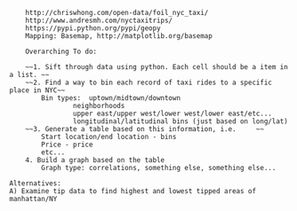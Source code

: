         http://chriswhong.com/open-data/foil_nyc_taxi/
        http://www.andresmh.com/nyctaxitrips/
        https://pypi.python.org/pypi/geopy
        Mapping: Basemap, http://matplotlib.org/basemap

        Overarching To do:

        ~~1. Sift through data using python. Each cell should be a item in a list. ~~
        ~~2. Find a way to bin each record of taxi rides to a specific place in NYC~~
        	Bin types:	uptown/midtown/downtown
        			neighborhoods
	        		upper east/upper west/lower west/lower east/etc...
		        	longitudinal/latitudinal bins (just based on long/lat)
        ~~3. Generate a table based on this information, i.e.     ~~
        	Start location/end location - bins
        	Price - price
        	etc...
        4. Build a graph based on the table
        	Graph type: correlations, something else, something else...

	Alternatives:
	A) Examine tip data to find highest and lowest tipped areas of manhattan/NY
	
